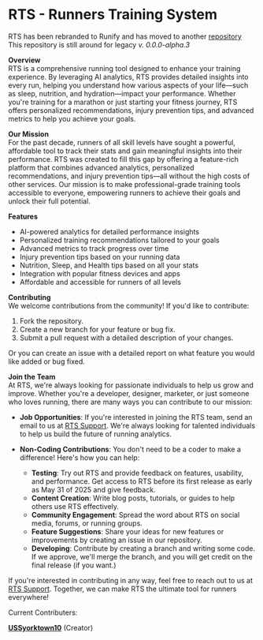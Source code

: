 # RTS - Runners Training System
RTS has been rebranded to Runify and has moved to another [repository](https://github.com/USSyorktown10/Runify)
This repository is still around for legacy
*v. 0.0.0-alpha.3*

**Overview**  
RTS is a comprehensive running tool designed to enhance your training experience. By leveraging AI analytics, RTS provides detailed insights into every run, helping you understand how various aspects of your life—such as sleep, nutrition, and hydration—impact your performance. Whether you're training for a marathon or just starting your fitness journey, RTS offers personalized recommendations, injury prevention tips, and advanced metrics to help you achieve your goals.

**Our Mission**   
For the past decade, runners of all skill levels have sought a powerful, affordable tool to track their stats and gain meaningful insights into their performance. RTS was created to fill this gap by offering a feature-rich platform that combines advanced analytics, personalized recommendations, and injury prevention tips—all without the high costs of other services. Our mission is to make professional-grade training tools accessible to everyone, empowering runners to achieve their goals and unlock their full potential.

**Features**  
- AI-powered analytics for detailed performance insights  
- Personalized training recommendations tailored to your goals  
- Advanced metrics to track progress over time  
- Injury prevention tips based on your running data  
- Nutrition, Sleep, and Health tips based on all your stats
- Integration with popular fitness devices and apps  
- Affordable and accessible for runners of all levels  


**Contributing**  
We welcome contributions from the community! If you'd like to contribute:  
1. Fork the repository.  
2. Create a new branch for your feature or bug fix.  
3. Submit a pull request with a detailed description of your changes.  

Or you can create an issue with a detailed report on what feature you would like added or bug fixed.

**Join the Team**  
At RTS, we're always looking for passionate individuals to help us grow and improve. Whether you're a developer, designer, marketer, or just someone who loves running, there are many ways you can contribute to our mission:

- **Job Opportunities**: If you're interested in joining the RTS team, send an email to us at [RTS Support](mailto:runifyai@gmail.com). We're always looking for talented individuals to help us build the future of running analytics.
  
- **Non-Coding Contributions**: You don't need to be a coder to make a difference! Here's how you can help:  
  - **Testing**: Try out RTS and provide feedback on features, usability, and performance. Get access to RTS before its first release as early as May 31 of 2025 and give feedback.
  - **Content Creation**: Write blog posts, tutorials, or guides to help others use RTS effectively.  
  - **Community Engagement**: Spread the word about RTS on social media, forums, or running groups.  
  - **Feature Suggestions**: Share your ideas for new features or improvements by creating an issue in our repository. 
  - **Developing**: Contribute by creating a branch and writing some code. If we approve, we'll merge the branch, and you will get credit on the final release (if you want.)

If you're interested in contributing in any way, feel free to reach out to us at [RTS Support](mailto:runifyai@gmail.com). Together, we can make RTS the ultimate tool for runners everywhere!

Current Contributers:

**[USSyorktown10](https://github.com/USSyorktown10)** (Creator)
